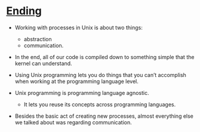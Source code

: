 # [Ending](https://workingwithruby.com/wwup/ending/)

+ Working with processes in Unix is about two things:
    + abstraction
    + communication.

+ In the end, all of our code is compiled down to something simple that the kernel can understand.

+ Using Unix programming lets you do things that you can’t accomplish when working at the programming language level.

+ Unix programming is programming language agnostic.
    + It lets you reuse its concepts across programming languages.

+ Besides the basic act of creating new processes, almost everything else we talked about was regarding communication.

